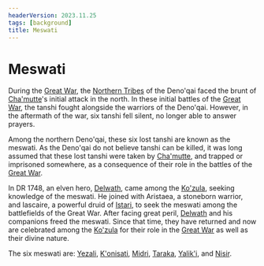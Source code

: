 ```yaml
---
headerVersion: 2023.11.25
tags: [background]
title: Meswati
---
```

# Meswati

During the [Great War](<../../../../events/1500s/great-war.md>), the [Northern Tribes](<../../../../groups/deno-qai-tribes/northern-tribes/northern-tribes.md>) of the Deno'qai faced the brunt of [Cha'mutte](<../../../../people/extraplanar-powers/cha-mutte.md>)'s initial attack in the north. In these initial battles of the [Great War](<../../../../events/1500s/great-war.md>), the tanshi fought alongside the warriors of the Deno'qai. However, in the aftermath of the war, six tanshi fell silent, no longer able to answer prayers. 

Among the northern Deno'qai, these six lost tanshi are known as the meswati. As the Deno'qai do not believe tanshi can be killed, it was long assumed that these lost tanshi were taken by [Cha'mutte](<../../../../people/extraplanar-powers/cha-mutte.md>), and trapped or imprisoned somewhere, as a consequence of their role in the battles of the [Great War](<../../../../events/1500s/great-war.md>). 


In DR 1748, an elven hero, [Delwath](<../../../../people/pcs/dunmar-fellowship/delwath.md>), came among the [Ko'zula](<../../../../groups/deno-qai-tribes/northern-tribes/ko-zula.md>), seeking knowledge of the meswati. He joined with Aristaea, a stoneborn warrior, and Iascaire, a powerful druid of [Istari](<../istari.md>), to seek the meswati among the battlefields of the Great War. After facing great peril, [Delwath](<../../../../people/pcs/dunmar-fellowship/delwath.md>) and his companions freed the meswati. Since that time, they have returned and now are celebrated among the [Ko'zula](<../../../../groups/deno-qai-tribes/northern-tribes/ko-zula.md>) for their role in the [Great War](<../../../../events/1500s/great-war.md>) as well as their divine nature.


The six meswati are: [Yezali](<./yezali.md>), [K'onisati](<./k-onisati.md>), [Midri](<./midri.md>), [Taraka](<./taraka.md>), [Yalik'i](<./yalik-i.md>), and [Nisir](<./nisir.md>). 